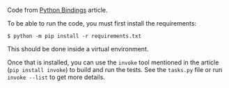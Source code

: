 Code from [Python Bindings](https://realpython.com/python-bindings-overview/) article.

To be able to run the code, you must first install the requirements:

```console
$ python -m pip install -r requirements.txt
```
This should be done inside a virtual environment.

Once that is installed, you can use the `invoke` tool mentioned in the article (`pip install invoke`) to build and run the tests. See the `tasks.py` file or run `invoke --list` to get more details.